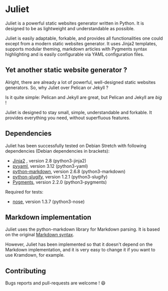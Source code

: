 # Juliet

Juliet is a powerful static websites generator written in Python. It is designed
to be as lightweight and understandable as possible.

Juliet is easily adaptable, forkable, and provides all functionalities one could
except from a modern static websites generator. It uses Jinja2 templates,
supports modular theming, markdown articles with Pygments syntax highlighting
and is easily configurable via YAML configuration files.

## Yet another static website generator ?

Alright, there are already a lot of powerful, well-designed static websites
generators. So, why Juliet over Pelican or Jekyll ?

Is it quite simple: Pelican and Jekyll are great, but Pelican and Jekyll are
*big* !

Juliet is designed to stay small, simple, understandable and forkable. It
provides everything you need, without superfluous features.

## Dependencies

Juliet has been successfully tested on Debian Stretch with following
dependencies (Debian dependencies in brackets):

 * [Jinja2](http://jinja.pocoo.org/) , version 2.8 (python3-jinja2)
 * [pyyaml](https://github.com/yaml/pyyaml), version 3.12 (python3-yaml)
 * [python-markdown](https://github.com/waylan/Python-Markdown), version 2.6.8 (python3-markdown)
 * [python-slugify](https://github.com/un33k/python-slugify), version 1.2.1 (python3-slugify)
 * [Pygments](http://pygments.org/), version 2.2.0 (python3-pygments)

Required for tests:

 * [nose](https://github.com/nose-devs/nose), version 1.3.7 (python3-nose)

## Markdown implementation

Juliet uses the python-markdown library for Markdown parsing. It is based on the
original [Markdown syntax](https://daringfireball.net/projects/markdown/syntax).

However, Juliet has been implemented so that it doesn't depend on the Markdown
implementation, and it is very easy to change it if you want to use Kramdown,
for example.

## Contributing

Bugs reports and pull-requests are welcome ! :smile:
